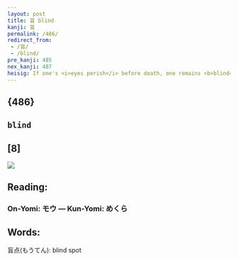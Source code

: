 ```yaml
---
layout: post
title: 盲 blind
kanji: 盲
permalink: /486/
redirect_from:
 - /盲/
 - /blind/
pre_kanji: 485
nex_kanji: 487
heisig: If one's <i>eyes perish</i> before death, one remains <b>blind</b> for the rest of life.
---
```


## {486}

## `blind`

## [8]

<div class="stroke"><img src="E79BB2.png" /></div>

## Reading:

### On-Yomi: モウ &mdash; Kun-Yomi: めくら

## Words:

盲点(もうてん): blind spot
